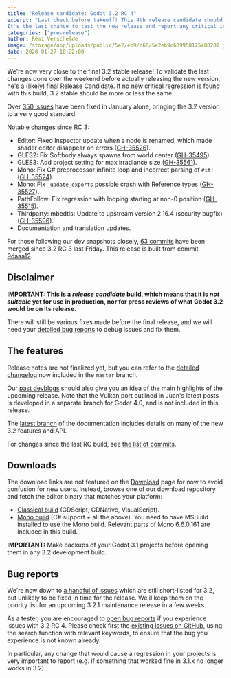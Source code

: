 ```yaml
---
title: "Release candidate: Godot 3.2 RC 4"
excerpt: "Last check before takeoff! This 4th release candidate should be the last one, meant to validate the current state of the `master` branch before releasing it as 3.2-stable!
It's the last chance to test the new release and report any critical issue, otherwise its fix will have to wait for the 3.2.1 maintenance update in coming weeks."
categories: ["pre-release"]
author: Rémi Verschelde
image: /storage/app/uploads/public/5e2/eb9/c68/5e2eb9c689958125488202.jpg
date: 2020-01-27 10:22:00
---
```


We're now very close to the final 3.2 stable release! To validate the last changes done over the weekend before actually releasing the new version, he's a (likely) final Release Candidate. If no new critical regression is found with this build, 3.2 stable should be more or less the same.

Over [350 issues](https://github.com/godotengine/godot/issues?utf8=%E2%9C%93&q=is%3Aissue+closed%3A2020-01-01..2020-01-27+-label%3Aarchived+is%3Aclosed+milestone%3A3.2) have been fixed in January alone, bringing the 3.2 version to a very good standard.

Notable changes since RC 3:

- Editor: Fixed Inspector update when a node is renamed, which made shader editor disappear on errors ([GH-35526](https://github.com/godotengine/godot/pull/35526)).
- GLES2: Fix Softbody always spawns from world center ([GH-35495](https://github.com/godotengine/godot/pull/35495)).
- GLES3: Add project setting for max irradiance size ([GH-35561](https://github.com/godotengine/godot/pull/35561)).
- Mono: Fix C# preprocessor infinite loop and incorrect parsing of `#if!` ([GH-35524](https://github.com/godotengine/godot/pull/35524)).
- Mono: Fix `_update_exports` possible crash with Reference types ([GH-35527](https://github.com/godotengine/godot/pull/35527)).
- PathFollow: Fix regression with looping starting at non-0 position ([GH-35515](https://github.com/godotengine/godot/pull/35515)).
- Thirdparty: mbedtls: Update to upstream version 2.16.4 (security bugfix) ([GH-35596](https://github.com/godotengine/godot/pull/35596)).
- Documentation and translation updates.

For those following our dev snapshots closely, [63 commits](https://github.com/godotengine/godot/compare/8a7a216be5dfbd8e2b7f32c39a92bbecec9306ca...9daaa12bae0cd3637da8f401333b3bc522aee66e) have been merged since 3.2 RC 3 last Friday. This release is built from commit [9daaa12](https://github.com/godotengine/godot/commit/9daaa12bae0cd3637da8f401333b3bc522aee66e).

## Disclaimer

**IMPORTANT: This is a *[release candidate](https://en.wikipedia.org/wiki/Software_release_life_cycle#Release_candidate)* build, which means that it is *not suitable* yet for use in production, nor for press reviews of what Godot 3.2 would be on its release.**

There will still be various fixes made before the final release, and we will need your [detailed bug reports](https://github.com/godotengine/godot/issues) to debug issues and fix them.

## The features

Release notes are not finalized yet, but you can refer to the [detailed changelog](https://github.com/godotengine/godot/blob/master/CHANGELOG.md) now included in the `master` branch.

Our [past devblogs](https://godotengine.org/devblog) should also give you an idea of the main highlights of the upcoming release. Note that the Vulkan port outlined in Juan's latest posts is developed in a separate branch for Godot 4.0, and is not included in this release.

The [latest branch](https://docs.godotengine.org/en/latest/) of the documentation includes details on many of the new 3.2 features and API.

For changes since the last RC build, see [the list of commits](https://github.com/godotengine/godot/compare/8a7a216be5dfbd8e2b7f32c39a92bbecec9306ca...9daaa12bae0cd3637da8f401333b3bc522aee66e).

## Downloads

The download links are not featured on the [Download](/download) page for now to avoid confusion for new users. Instead, browse one of our download repository and fetch the editor binary that matches your platform:

- [Classical build](https://github.com/godotengine/godot-builds/releases/3.2-rc4) (GDScript, GDNative, VisualScript).
- [Mono build](https://github.com/godotengine/godot-builds/releases/3.2-rc4) (C# support + all the above). You need to have MSBuild installed to use the Mono build. Relevant parts of Mono 6.6.0.161 are included in this build.

**IMPORTANT:** Make backups of your Godot 3.1 projects before opening them in any 3.2 development build.

## Bug reports

We're now down to [a handful of issues](https://github.com/godotengine/godot/issues?utf8=%E2%9C%93&q=is%3Aopen+is%3Aissue+milestone%3A3.2+label%3Abug+) which are still short-listed for 3.2, but unlikely to be fixed in time for the release. We'll keep them on the priority list for an upcoming 3.2.1 maintenance release in a few weeks.

As a tester, you are encouraged to [open bug reports](https://github.com/godotengine/godot/issues) if you experience issues with 3.2 RC 4. Please check first the [existing issues on GitHub](https://github.com/godotengine/godot/issues), using the search function with relevant keywords, to ensure that the bug you experience is not known already.

In particular, any change that would cause a regression in your projects is very important to report (e.g. if something that worked fine in 3.1.x no longer works in 3.2).
